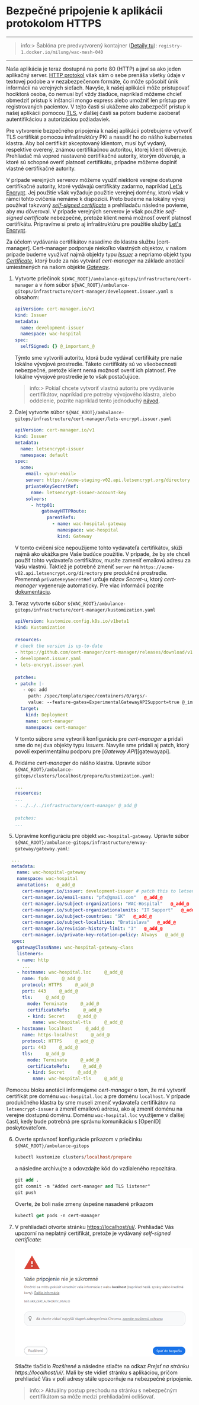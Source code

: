 # Bezpečné pripojenie k aplikácii protokolom HTTPS

---

>info:>
Šablóna pre predvytvorený kontajner ([Detaily tu](../99.Problems-Resolutions/01.development-containers.md)):
`registry-1.docker.io/milung/wac-mesh-040`

---

Naša aplikácia je teraz dostupná na porte 80 (HTTP) a javí sa ako jeden aplikačný server. [HTTP protokol](https://developer.mozilla.org/en-US/docs/Web/HTTP) však sám o sebe prenáša všetky údaje v textovej podobe a v nezabezpečenom formáte, čo môže spôsobiť únik informácií na verejných sieťach. Navyše, k našej aplikácii môže pristupovať hociktorá osoba, čo nemusí byť vždy žiadúce, napríklad môžeme chcieť obmedziť prístup k inštancii mongo express alebo umožniť len prístup pre registrovaných pacientov. V tejto časti si ukážeme ako zabezpečiť prístup k našej aplikácii pomocou [TLS](https://developer.mozilla.org/en-US/docs/Web/Security/Transport_Layer_Security), v ďalšej časti sa potom budeme zaoberať autentifikáciou a autorizáciou požiadaviek.

Pre vytvorenie bezpečného pripojenia k našej aplikácii potrebujeme vytvoriť TLS certifikát pomocou infraštruktúry PKI a nasadiť ho do nášho kubernetes klastra. Aby bol certifikát akceptovaný klientom, musí byť vydaný, respektíve overený, známou certifikačnou autoritou, ktorej klient dôveruje. Prehliadač má vopred nastavené certifikačné autority, ktorým dôveruje, a ktoré sú schopné overiť platnosť certifikátu, prípadne môžeme doplniť vlastné certifikačné autority.

V prípade verejných serverov môžeme využiť niektoré verejne dostupné certifikačné autority, ktoré vydávajú certifikáty zadarmo, napríklad [Let's Encrypt](https://letsencrypt.org/). Jej použitie však vyžaduje použitie verejnej domény, ktorú však v rámci tohto cvičenia nemáme k dispozícii. Preto budeme na lokálny vývoj používať takzvaný [_self-signed certificate_](https://en.wikipedia.org/wiki/Self-signed_certificate) a prehliadaču následne povieme, aby mu dôveroval. V prípade verejných serverov je však použitie _self-signed certificate_ nebezpečné, pretože klient nemá možnosť overiť platnosť certifikátu. Pripravíme si preto aj infraštruktúru pre použitie služby [Let's Encrypt](https://letsencrypt.org/).

Za účelom vydávania certifikátov nasadíme do klastra službu [cert-manager]. Cert-manager podporuje niekoľko vlastných objektov, v našom prípade budeme využívať najmä objekty typu [_Issuer_](https://cert-manager.io/docs/concepts/issuer/) a nepriamo objekt typu [_Certificate_](https://cert-manager.io/docs/concepts/certificate/), ktorý bude za nás vytvárať _cert-manager_ na základe anotácií umiestnených na našom objekte [_Gateway_](https://cert-manager.io/docs/usage/gateway/).

1. Vytvorte priečinok `${WAC_ROOT}/ambulance-gitops/infrastructure/cert-manager` a v ňom súbor `${WAC_ROOT}/ambulance-gitops/infrastructure/cert-manager/development.issuer.yaml` s obsahom:

    ```yaml
    apiVersion: cert-manager.io/v1
    kind: Issuer
    metadata:
      name: development-issuer
      namespace: wac-hospital
    spec:
      selfSigned: {} @_important_@
    ```

    Týmto sme vytvorili autoritu, ktorá bude vydávať certifikáty pre naše lokálne vývojové prostredie. Táketo certifikáty sú vo všeobecnosti nebezpečné, pretože klient nemá možnosť overiť ich platnosť. Pre lokálne vývojové prostredie je to však postačujúce.

    >info:> Pokiaľ chcete vytvoriť vlastnú autoritu pre vydávanie certifikátov, napríklad pre potreby vývojového klastra, alebo oddelenie, pozrite napríklad tento jednoduchý [návod](https://cert-manager.io/docs/configuration/selfsigned/#bootstrapping-ca-issuers).

2. Ďalej vytvorte súbor `${WAC_ROOT}/ambulance-gitops/infrastructure/cert-manager/lets-encrypt.issuer.yaml`

   ```yaml
   apiVersion: cert-manager.io/v1
   kind: Issuer
   metadata:
     name: letsencrypt-issuer
     namespace: default
   spec:
     acme:
       email: <your-email>
       server: https://acme-staging-v02.api.letsencrypt.org/directory  # Use this for testing
       privateKeySecretRef:
         name: letsencrypt-issuer-account-key
       solvers:
         - http01:
             gatewayHTTPRoute:
               parentRefs:
                 - name: wac-hospital-gateway
                   namespace: wac-hospital
                   kind: Gateway
   ```

   V tomto cvičení síce nepoužijeme tohto vydavateľa certifikátov, slúži najmä ako ukážka pre Vaše budúce použitie. V prípade, že by ste chceli použiť tohto vydavateľa certifikátov, musíte zameniť emailovú adresu za Vašu vlastnú. Taktiež je potrebné zmeniť `server` na `https://acme-v02.api.letsencrypt.org/directory` pre produkčné prostredie. Premenná `privateKeySecretRef` určuje názov _Secret_-u, ktorý _cert-manager_ vygeneruje automaticky. Pre viac informácií pozrite [dokumentáciu](https://cert-manager.io/docs/configuration/acme/).

3. Teraz vytvorte súbor `${WAC_ROOT}/ambulance-gitops/infrastructure/cert-manager/kustomization.yaml`

   ```yaml
   apiVersion: kustomize.config.k8s.io/v1beta1
   kind: Kustomization
   
   resources:
   # check the version is up-to-date
   - https://github.com/cert-manager/cert-manager/releases/download/v1.13.1/cert-manager.yaml
   - development.issuer.yaml
   - lets-encrypt.issuer.yaml
   
   patches:
   - patch: |-
      - op: add
        path: /spec/template/spec/containers/0/args/-
        value: --feature-gates=ExperimentalGatewayAPISupport=true @_important_@
     target:
       kind: Deployment
       name: cert-manager
       namespace: cert-manager
   ```

    V tomto súbore sme vytvorili konfiguráciu pre _cert-manager_ a pridali sme do nej dva objekty typu _Issuers_. Navyše sme pridali aj patch, ktorý povolí experimentálnu podporu pre [_Gateway API_][gatewayapi].

4. Pridáme _cert-manager_ do nášho klastra. Upravte súbor `${WAC_ROOT}/ambulance-gitops/clusters/localhost/prepare/kustomization.yaml`:

   ```yaml
   ... 
   resources:
   ...
   - ../../../infrastructure/cert-manager @_add_@
     
   patches: 
   ...
   ```

5. Upravíme konfiguráciu pre objekt `wac-hospital-gateway`. Upravte súbor `${WAC_ROOT}/ambulance-gitops/infrastructure/envoy-gateway/gateway.yaml`:

```yaml
  ...
  metadata:
    name: wac-hospital-gateway
    namespace: wac-hospital
    annotations:   @_add_@
      cert-manager.io/issuer: development-issuer # patch this to letsencrypt-issuer for production cluster   @_add_@
      cert-manager.io/email-sans: "pfx@gmail.com"   @_add_@
      cert-manager.io/subject-organizations: "WAC-Hospital"   @_add_@
      cert-manager.io/subject-organizationalunits: "IT Support"   @_add_@
      cert-manager.io/subject-countries: "SK"   @_add_@
      cert-manager.io/subject-localities: "Bratislava"   @_add_@
      cert-manager.io/revision-history-limit: "3"   @_add_@
      cert-manager.io/private-key-rotation-policy: Always   @_add_@
  spec:
    gatewayClassName: wac-hospital-gateway-class
    listeners:
    - name: http
      ...
    - hostname: wac-hospital.loc     @_add_@
      name: fqdn     @_add_@
      protocol: HTTPS     @_add_@
      port: 443     @_add_@
      tls:     @_add_@
        mode: Terminate     @_add_@
        certificateRefs:     @_add_@
        - kind: Secret     @_add_@
          name: wac-hospital-tls     @_add_@
    - hostname: localhost     @_add_@
      name: https-localhost     @_add_@
      protocol: HTTPS     @_add_@
      port: 443     @_add_@
      tls:     @_add_@
        mode: Terminate     @_add_@
        certificateRefs:     @_add_@
        - kind: Secret     @_add_@
          name: wac-hospital-tls     @_add_@
```

   Pomocou bloku anotácií informujeme _cert-manager_ o tom, že má vytvoriť certifikát pre doménu `wac-hospital.loc` a pre doménu `localhost`. V prípade produkčného klastra by sme museli zmeniť vydavateľa certifikátov na `letsencrypt-issuer` a zmeniť emailovú adresu, ako aj zmeniť doménu na verejne dostupnú doménu. Doménu `wac-hospital.loc` využijeme v ďalšej časti, kedy bude potrebná pre správnu komunikáciu s [OpenID] poskytovateľom.

6. Overte správnosť konfigurácie príkazom v priečinku `${WAC_ROOT}/ambulance-gitops`

   ```ps
   kubectl kustomize clusters/localhost/prepare
   ```

   a následne archivujte a odovzdajte kód do vzdialeného repozitára.

   ```ps
   git add .
   git commit -m "Added cert-manager and TLS listener"
   git push
   ```

   Overte, že boli naše zmeny úspešne nasadené príkazom

   ```ps
   kubectl get pods -n cert-manager
   ```

7. V prehliadači otvorte stránku [https://localhost/ui/](https://localhost/ui/). Prehliadač Vás upozorní na neplatný certifikát, pretože je vydávaný _self-signed certificate_:

   ![Nebezpečný certifikát](./img/040-01-SelfSignde-Cert.png)

   Stlačte tlačidlo _Rozšírené_ a následne stlačte na odkaz _Prejsť na stránku https://localhost/ui/_. Mali by ste vidieť stránku s aplikáciou, pričom prehliadač Vás v poli adresy stále upozorňuje na nebezpečné pripojenie.

   >info:> Aktuálny postup prechodu na stránku s nebezpečným certifikátom sa môže medzi prehliadačmi odlišovať.
